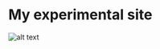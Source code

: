 # My experimental site

![alt text](https://github.com/sahoo-rk/sahoo-rk.github.io/blob/master/assets/images/lacones2-1-800x370.jpg)

